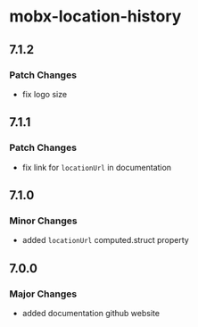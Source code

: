 # mobx-location-history

## 7.1.2

### Patch Changes

- fix logo size


## 7.1.1

### Patch Changes

- fix link for `locationUrl` in documentation


## 7.1.0

### Minor Changes

- added `locationUrl` computed.struct property

## 7.0.0

### Major Changes

- added documentation github website
